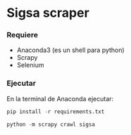 # Sigsa scraper

### Requiere
* Anaconda3 (es un shell para python)
* Scrapy
* Selenium

### Ejecutar

En la terminal de Anaconda ejecutar:

``` python
pip install -r requirements.txt

python -m scrapy crawl sigsa
```
